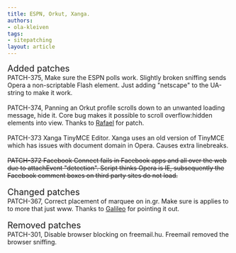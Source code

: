 ```yaml
---
title: ESPN, Orkut, Xanga.
authors:
- ola-kleiven
tags:
- sitepatching
layout: article
---
```

<span style="font-size: 140%">Added patches</span><br/>PATCH-375, Make sure the ESPN polls work. Slightly broken sniffing sends Opera a non-scriptable Flash element. Just adding &quot;netscape&quot; to the UA-string to make it work.<br/><br/>PATCH-374, Panning an Orkut profile scrolls down to an unwanted loading message, hide it. Core bug makes it possible to scroll overflow:hidden elements into view. Thanks to <a href="http://my.opera.com/rafaelluik/" target="_blank">Rafael</a> for patch.<br/><br/>PATCH-373 Xanga TinyMCE Editor. Xanga uses an old version of TinyMCE which has issues with document domain in Opera. Causes extra linebreaks.<br/><br/><s>PATCH-372 Facebook Connect fails in Facebook apps and all over the web due to attachEvent &quot;detection&quot;. Script thinks Opera is IE, subsequently the Facebook comment boxes on third party sites do not load.</s> <br/><br/><span style="font-size: 140%">Changed patches</span><br/>PATCH-367, Correct placement of marquee on in.gr. Make sure is applies to to more that just www. Thanks to <a href="http://my.opera.com/Galileo/" target="_blank">Galileo</a> for pointing it out.<br/> <br/><span style="font-size: 140%">Removed patches</span><br/>PATCH-301, Disable browser blocking on freemail.hu. Freemail removed the browser sniffing.
